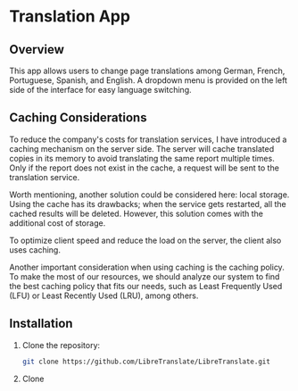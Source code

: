 # Translation App

## Overview

This app allows users to change page translations among German, French, Portuguese, Spanish, and English. A dropdown menu is provided on the left side of the interface for easy language switching.

## Caching Considerations
To reduce the company's costs for translation services, I have introduced a caching mechanism on the server side. The server will cache translated copies in its memory to avoid translating the same report multiple times. Only if the report does not exist in the cache, a request will be sent to the translation service.

Worth mentioning, another solution could be considered here: local storage. Using the cache has its drawbacks; when the service gets restarted, all the cached results will be deleted. However, this solution comes with the additional cost of storage.

To optimize client speed and reduce the load on the server, the client also uses caching.

Another important consideration when using caching is the caching policy. To make the most of our resources, we should analyze our system to find the best caching policy that fits our needs, such as Least Frequently Used (LFU) or Least Recently Used (LRU), among others.

## Installation

1. Clone the repository:
   ```bash
   git clone https://github.com/LibreTranslate/LibreTranslate.git
   ```
2. Clone
